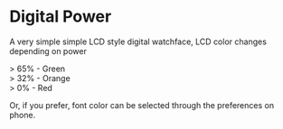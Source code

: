 # Digital Power

A very simple simple LCD style digital watchface, LCD color changes depending on power

\> 65% - Green  
\> 32% - Orange  
\>  0% - Red  

Or, if you prefer, font color can be selected through the preferences on phone.


